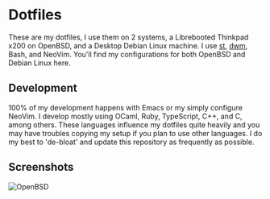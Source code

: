 # Dotfiles
These are my dotfiles, I use them on 2 systems, a Librebooted Thinkpad x200 on OpenBSD, and a Desktop Debian Linux machine. I use [st](https://github.com/rawleyfowler/st), [dwm](https://github.com/rawleyfowler/dwm), Bash, and NeoVim. You'll find my configurations for both OpenBSD and Debian Linux here.

## Development
100% of my development happens with Emacs or my simply configure NeoVim. I develop mostly using OCaml, Ruby, TypeScript, C++, and C, among others. These languages influence my dotfiles quite heavily and you may have troubles copying my setup if you plan to use other languages. I do my best to 'de-bloat' and update this repository as frequently as possible.

## Screenshots
![OpenBSD](https://preview.redd.it/dztjwlx30w791.png?width=960&crop=smart&auto=webp&s=ae86b47602e45d7bf04784a95729b31cc6e4a748)
